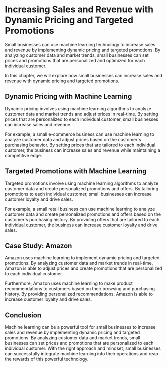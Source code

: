 Increasing Sales and Revenue with Dynamic Pricing and Targeted Promotions
===========================================================================================================================================

Small businesses can use machine learning technology to increase sales and revenue by implementing dynamic pricing and targeted promotions. By analyzing customer data and market trends, small businesses can set prices and promotions that are personalized and optimized for each individual customer.

In this chapter, we will explore how small businesses can increase sales and revenue with dynamic pricing and targeted promotions.

Dynamic Pricing with Machine Learning
-------------------------------------

Dynamic pricing involves using machine learning algorithms to analyze customer data and market trends and adjust prices in real-time. By setting prices that are personalized to each individual customer, small businesses can increase sales and revenue.

For example, a small e-commerce business can use machine learning to analyze customer data and adjust prices based on the customer's purchasing behavior. By setting prices that are tailored to each individual customer, the business can increase sales and revenue while maintaining a competitive edge.

Targeted Promotions with Machine Learning
-----------------------------------------

Targeted promotions involve using machine learning algorithms to analyze customer data and create personalized promotions and offers. By tailoring promotions to each individual customer, small businesses can increase customer loyalty and drive sales.

For example, a small retail business can use machine learning to analyze customer data and create personalized promotions and offers based on the customer's purchasing history. By providing offers that are tailored to each individual customer, the business can increase customer loyalty and drive sales.

Case Study: Amazon
------------------

Amazon uses machine learning to implement dynamic pricing and targeted promotions. By analyzing customer data and market trends in real-time, Amazon is able to adjust prices and create promotions that are personalized to each individual customer.

Furthermore, Amazon uses machine learning to make product recommendations to customers based on their browsing and purchasing history. By providing personalized recommendations, Amazon is able to increase customer loyalty and drive sales.

Conclusion
----------

Machine learning can be a powerful tool for small businesses to increase sales and revenue by implementing dynamic pricing and targeted promotions. By analyzing customer data and market trends, small businesses can set prices and promotions that are personalized to each individual customer. With the right approach and mindset, small businesses can successfully integrate machine learning into their operations and reap the rewards of this powerful technology.
